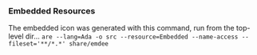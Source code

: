 ### Embedded Resources

The embedded icon was generated with this command, run from the top-level dir...
`are --lang=Ada -o src --resource=Embedded --name-access --fileset='**/*.*' share/emdee`